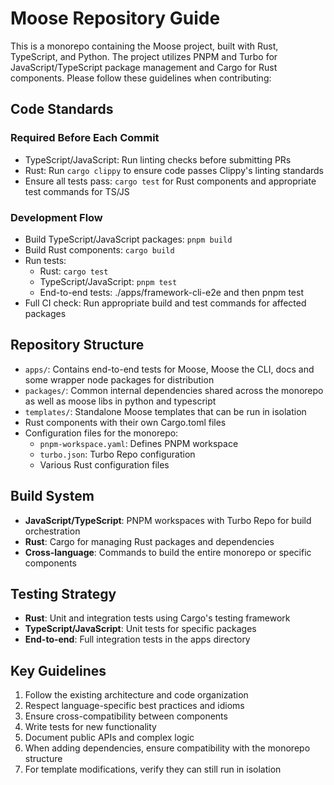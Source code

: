 # Moose Repository Guide

This is a monorepo containing the Moose project, built with Rust, TypeScript, and Python. The project utilizes PNPM and Turbo for JavaScript/TypeScript package management and Cargo for Rust components. Please follow these guidelines when contributing:

## Code Standards

### Required Before Each Commit
- TypeScript/JavaScript: Run linting checks before submitting PRs
- Rust: Run `cargo clippy` to ensure code passes Clippy's linting standards
- Ensure all tests pass: `cargo test` for Rust components and appropriate test commands for TS/JS

### Development Flow
- Build TypeScript/JavaScript packages: `pnpm build`
- Build Rust components: `cargo build`
- Run tests:
  - Rust: `cargo test`
  - TypeScript/JavaScript: `pnpm test`
  - End-to-end tests: ./apps/framework-cli-e2e and then pnpm test
- Full CI check: Run appropriate build and test commands for affected packages

## Repository Structure
- `apps/`: Contains end-to-end tests for Moose, Moose the CLI, docs and some wrapper node packages for distribution
- `packages/`: Common internal dependencies shared across the monorepo as well as moose libs in python and typescript
- `templates/`: Standalone Moose templates that can be run in isolation
- Rust components with their own Cargo.toml files
- Configuration files for the monorepo:
  - `pnpm-workspace.yaml`: Defines PNPM workspace
  - `turbo.json`: Turbo Repo configuration
  - Various Rust configuration files

## Build System
- **JavaScript/TypeScript**: PNPM workspaces with Turbo Repo for build orchestration
- **Rust**: Cargo for managing Rust packages and dependencies
- **Cross-language**: Commands to build the entire monorepo or specific components

## Testing Strategy
- **Rust**: Unit and integration tests using Cargo's testing framework
- **TypeScript/JavaScript**: Unit tests for specific packages
- **End-to-end**: Full integration tests in the apps directory

## Key Guidelines
1. Follow the existing architecture and code organization
2. Respect language-specific best practices and idioms
3. Ensure cross-compatibility between components
4. Write tests for new functionality
5. Document public APIs and complex logic
6. When adding dependencies, ensure compatibility with the monorepo structure
7. For template modifications, verify they can still run in isolation
